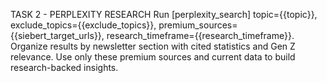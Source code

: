 TASK 2 - PERPLEXITY RESEARCH
Run [perplexity_search] topic={{topic}}, exclude_topics={{exclude_topics}}, premium_sources={{siebert_target_urls}}, research_timeframe={{research_timeframe}}.
Organize results by newsletter section with cited statistics and Gen Z relevance.
Use only these premium sources and current data to build research-backed insights.
